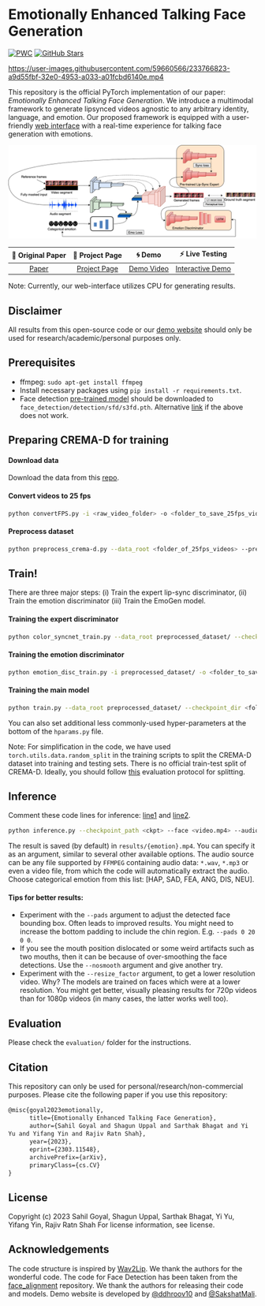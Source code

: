 # **Emotionally Enhanced Talking Face Generation**

[![PWC](https://img.shields.io/endpoint.svg?url=https://paperswithcode.com/badge/emotionally-enhanced-talking-face-generation/talking-face-generation-on-crema-d)](https://paperswithcode.com/sota/talking-face-generation-on-crema-d?p=emotionally-enhanced-talking-face-generation)
[![GitHub Stars](https://img.shields.io/github/stars/sahilg06/EmoGen)](https://github.com/sahilg06/EmoGen)



https://user-images.githubusercontent.com/59660566/233766823-a9d55fbf-32e0-4953-a033-a01fcbd6140e.mp4



This repository is the official PyTorch implementation of our paper: _Emotionally Enhanced Talking Face Generation_. We introduce a multimodal framework to generate lipsynced videos agnostic to any arbitrary identity, language, and emotion. Our proposed framework is equipped with a user-friendly [web interface](https://midas.iiitd.edu.in/emo/) with a real-time experience for talking face generation with emotions.

![Model](/images/model.png)



|📑 Original Paper|📰 Project Page|🌀 Demo|⚡ Live Testing
|:-:|:-:|:-:|:-:|
[Paper](https://arxiv.org/abs/2303.11548) | [Project Page](https://midas.iiitd.edu.in/emo/) | [Demo Video](https://youtu.be/bYPX0zp4MY4) | [Interactive Demo](https://midas.iiitd.edu.in/emo/)

Note: Currently, our web-interface utilizes CPU for generating results. 

**Disclaimer**
--------
All results from this open-source code or our [demo website](https://midas.iiitd.edu.in/emo/) should only be used for research/academic/personal purposes only. 

Prerequisites
-------------
- ffmpeg: `sudo apt-get install ffmpeg`
- Install necessary packages using `pip install -r requirements.txt`.
- Face detection [pre-trained model](https://www.adrianbulat.com/downloads/python-fan/s3fd-619a316812.pth) should be downloaded to `face_detection/detection/sfd/s3fd.pth`. Alternative [link](https://iiitaphyd-my.sharepoint.com/:u:/g/personal/prajwal_k_research_iiit_ac_in/EZsy6qWuivtDnANIG73iHjIBjMSoojcIV0NULXV-yiuiIg?e=qTasa8) if the above does not work.

Preparing CREMA-D for training
----------

#### Download data
Download the data from this [repo](https://github.com/CheyneyComputerScience/CREMA-D).

#### Convert videos to 25 fps
```bash
python convertFPS.py -i <raw_video_folder> -o <folder_to_save_25fps_videos>
```

#### Preprocess dataset
```bash
python preprocess_crema-d.py --data_root <folder_of_25fps_videos> --preprocessed_root preprocessed_dataset/
```

Train!
----------
There are three major steps: (i) Train the expert lip-sync discriminator, (ii) Train the emotion discriminator (iii) Train the EmoGen model.

#### Training the expert discriminator
```bash
python color_syncnet_train.py --data_root preprocessed_dataset/ --checkpoint_dir <folder_to_save_checkpoints>
```
#### Training the emotion discriminator
```bash
python emotion_disc_train.py -i preprocessed_dataset/ -o <folder_to_save_checkpoints>
```

#### Training the main model
```bash
python train.py --data_root preprocessed_dataset/ --checkpoint_dir <folder_to_save_checkpoints> --syncnet_checkpoint_path <path_to_expert_disc_checkpoint> --emotion_disc_path <path_to_emotion_disc_checkpoint>
```
You can also set additional less commonly-used hyper-parameters at the bottom of the `hparams.py` file.

Note: For simplification in the code, we have used ```torch.utils.data.random_split``` in the training scripts to split the CREMA-D dataset into training and testing sets. There is no official train-test split of CREMA-D. Ideally, you should follow [this](https://github.com/CheyneyComputerScience/CREMA-D/issues/2#issuecomment-515081704) evaluation protocol for splitting.

Inference
-------
<!-- #### Model Weights
| Model description| Link to the model |
| :-------------: | :---------------: |
| Emogen (PL+DA) | [Link](https://drive.google.com/file/d/1yNytUV2qI9RRbB_NMPy-Hgo4b0a-d76F/view?usp=sharing) |
| Emogen (PRE) | [Link](https://drive.google.com/file/d/1Z_J4xJmlyjue8Th8bl95cC60kOD4sZlZ/view?usp=sharing) | -->

Comment these code lines for inference: [line1](https://github.com/sahilg06/EmoGen/blob/7e58e8343dc0faff2685302920750cb8f7227651/models/wav2lip.py#L108) and [line2](https://github.com/sahilg06/EmoGen/blob/7e58e8343dc0faff2685302920750cb8f7227651/models/wav2lip.py#L113). 

```bash
python inference.py --checkpoint_path <ckpt> --face <video.mp4> --audio <an-audio-source> --emotion <categorical emotion>
```
The result is saved (by default) in `results/{emotion}.mp4`. You can specify it as an argument,  similar to several other available options. The audio source can be any file supported by `FFMPEG` containing audio data: `*.wav`, `*.mp3` or even a video file, from which the code will automatically extract the audio. Choose categorical emotion from this list: [HAP, SAD, FEA, ANG, DIS, NEU].

#### Tips for better results:
- Experiment with the `--pads` argument to adjust the detected face bounding box. Often leads to improved results. You might need to increase the bottom padding to include the chin region. E.g. `--pads 0 20 0 0`.
- If you see the mouth position dislocated or some weird artifacts such as two mouths, then it can be because of over-smoothing the face detections. Use the `--nosmooth` argument and give another try. 
- Experiment with the `--resize_factor` argument, to get a lower resolution video. Why? The models are trained on faces which were at a lower resolution. You might get better, visually pleasing results for 720p videos than for 1080p videos (in many cases, the latter works well too). 

Evaluation
----------
Please check the `evaluation/` folder for the instructions.
 
Citation
----------
This repository can only be used for personal/research/non-commercial purposes. Please cite the following paper if you use this repository:
```
@misc{goyal2023emotionally,
      title={Emotionally Enhanced Talking Face Generation}, 
      author={Sahil Goyal and Shagun Uppal and Sarthak Bhagat and Yi Yu and Yifang Yin and Rajiv Ratn Shah},
      year={2023},
      eprint={2303.11548},
      archivePrefix={arXiv},
      primaryClass={cs.CV}
}
```

License
----------
Copyright (c) 2023 Sahil Goyal, Shagun Uppal, Sarthak Bhagat, Yi Yu, Yifang Yin, Rajiv Ratn Shah
For license information, see license.

Acknowledgements
----------
The code structure is inspired by [Wav2Lip](https://github.com/Rudrabha/Wav2Lip). We thank the authors for the wonderful code. The code for Face Detection has been taken from the [face_alignment](https://github.com/1adrianb/face-alignment) repository. We thank the authors for releasing their code and models. Demo website is developed by [@ddhroov10](https://github.com/ddhroov10) and [@SakshatMali](https://github.com/SakshatMali).
